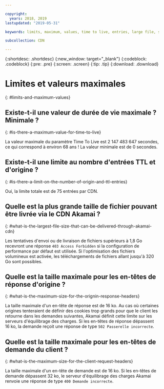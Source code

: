 ```yaml
---

copyright:
  years: 2018, 2019
lastupdated: "2019-05-31"

keywords: limits, maximum, values, time to live, entries, large file, size, optimization, downloads, years

subcollection: CDN

---
```


{:shortdesc: .shortdesc}
{:new_window: target="_blank"}
{:codeblock: .codeblock}
{:pre: .pre}
{:screen: .screen}
{:tip: .tip}
{:download: .download}

# Limites et valeurs maximales
{: #limits-and-maximum-values}

## Existe-t-il une valeur de durée de vie maximale ? Minimale ?
{: #is-there-a-maximum-value-for-time-to-live}

La valeur maximale du paramètre Time To Live est 2 147 483 647 secondes, ce qui correspond à environ 68 ans ! La valeur minimale est de 0 secondes.

## Existe-t-il une limite au nombre d'entrées TTL et d'origine ?
{: #is-there-a-limit-on-the-number-of-origin-and-ttl-entries}

Oui, la limite totale est de 75 entrées par CDN.

## Quelle est la plus grande taille de fichier pouvant être livrée via le CDN Akamai ?
{: #what-is-the-largest-file-size-that-can-be-delivered-through-akamai-cdn}

Les tentatives d'envoi ou de livraison de fichiers supérieurs à 1,8 Go recevront une réponse `403 Access Forbidden` si la configuration de performance par défaut est utilisée. Si l'optimisation des fichiers volumineux est activée, les téléchargements de fichiers allant jusqu'à 320 Go sont possibles.

## Quelle est la taille maximale pour les en-têtes de réponse d'origine ?
{: #what-is-the-maximum-size-for-the-orignin-response-headers}

La taille maximale d'un en-tête de réponse est de 16 ko. Au cas où certaines origines tenteraient de définir des cookies trop grands pour que le client les retourne dans les demandes suivantes, Akamai définit cette limite sur les serveurs d'équilibrage des charges. Si les en-têtes de réponse dépassent 16 ko, la demande reçoit une réponse de type `502 Passerelle incorrecte`. 

## Quelle est la taille maximale pour les en-têtes de demande du client ?
{: #what-is-the-maximum-size-for-the-client-request-headers}

La taille maximale d'un en-tête de demande est de 16 ko. Si les en-têtes de demande dépassent 32 ko, le serveur d'équilibrage des charges Akamai renvoie une réponse de type `400 Demande incorrecte`.
